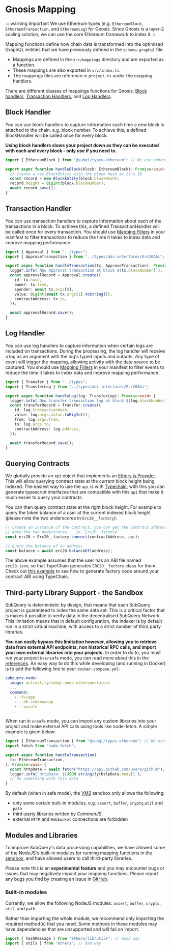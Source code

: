 # Gnosis Mapping

::: warning Important
We use Ethereum types (e.g. `EthereumBlock`, `EthereumTransaction`, and `EthereumLog`) for Gnosis. Since Gnosis is a layer-2 scaling solution, we can use the core Ethereum framework to index it.
:::

Mapping functions define how chain data is transformed into the optimised GraphQL entities that we have previously defined in the `schema.graphql` file.

- Mappings are defined in the `src/mappings` directory and are exported as a function.
- These mappings are also exported in `src/index.ts`.
- The mappings files are reference in `project.ts` under the mapping handlers.

There are different classes of mappings functions for Gnosis; [Block handlers](#block-handler), [Transaction Handlers](#transaction-handler), and [Log Handlers](#log-handler).

## Block Handler

You can use block handlers to capture information each time a new block is attached to the chain, e.g. block number. To achieve this, a defined BlockHandler will be called once for every block.

**Using block handlers slows your project down as they can be executed with each and every block - only use if you need to.**

```ts
import { EthereumBlock } from "@subql/types-ethereum"; // We use ethereum types since Gnosis is a layer-2 that is compatible

export async function handleBlock(block: EtheruemBlock): Promise<void> {
  // Create a new BlockEntity with the block hash as it's ID
  const record = new BlockEntity(block.blockHash);
  record.height = BigInt(block.blockNumber);
  await record.save();
}
```

## Transaction Handler

You can use transaction handlers to capture information about each of the transactions in a block. To achieve this, a defined TransactionHandler will be called once for every transaction. You should use [Mapping Filters](../manifest/gnosis.md#mapping-handlers-and-filters) in your manifest to filter transactions to reduce the time it takes to index data and improve mapping performance.

```ts
import { Approval } from "../types";
import { ApproveTransaction } from "../types/abi-interfaces/Erc20Abi";

export async function handleTransaction(tx: ApproveTransaction): Promise<void> {
  logger.info(`New Approval transaction at block ${tx.blockNumber}`);
  const approvalRecord = Approval.create({
    id: tx.hash,
    owner: tx.from,
    spender: await tx.args[0],
    value: BigInt(await tx.args[1].toString()),
    contractAddress: tx.to,
  });

  await approvalRecord.save();
}
```

## Log Handler

You can use log handlers to capture information when certain logs are included on transactions. During the processing, the log handler will receive a log as an argument with the log's typed inputs and outputs. Any type of event will trigger the mapping, allowing activity with the data source to be captured. You should use [Mapping Filters](../manifest/gnosis.md#mapping-handlers-and-filters) in your manifest to filter events to reduce the time it takes to index data and improve mapping performance.

```ts
import { Transfer } from "../types";
import { TransferLog } from "../types/abi-interfaces/Erc20Abi";

export async function handleLog(log: TransferLog): Promise<void> {
  logger.info(`New transfer transaction log at block ${log.blockNumber}`);
  const transferRecord = Transfer.create({
    id: log.transactionHash,
    value: log.args.value.toBigInt(),
    from: log.args.from,
    to: log.args.to,
    contractAddress: log.address,
  });

  await transferRecord.save();
}
```

## Querying Contracts

We globally provide an `api` object that implements an [Ethers.js Provider](https://docs.ethers.io/v5/api/providers/provider/). This will allow querying contract state at the current block height being indexed. The easiest way to use the `api` is with [Typechain](https://github.com/dethcrypto/TypeChain), with this you can generate typescript interfaces that are compatible with this `api` that make it much easier to query your contracts.

You can then query contract state at the right block height. For example to query the token balance of a user at the current indexed block height (please note the two underscores in `Erc20__factory`):

```ts
// Create an instance of the contract, you can get the contract address from the Transaction or Log
// Note the two underscores __ in `Erc20__factory`
const erc20 = Erc20__factory.connect(contractAddress, api);

// Query the balance of an address
const balance = await erc20.balanceOf(address);
```

The above example assumes that the user has an ABI file named `erc20.json`, so that TypeChain generates `ERC20__factory` class for them. Check out [this example](https://github.com/dethcrypto/TypeChain/tree/master/examples/ethers-v5) to see how to generate factory code around your contract ABI using TypeChain.

## Third-party Library Support - the Sandbox

SubQuery is deterministic by design, that means that each SubQuery project is guaranteed to index the same data set. This is a critical factor that is makes it possible to verify data in the decentralised SubQuery Network. This limitation means that in default configuration, the indexer is by default run in a strict virtual machine, with access to a strict number of third party libraries.

**You can easily bypass this limitation however, allowing you to retrieve data from external API endpoints, non historical RPC calls, and import your own external libraries into your projects.** In order to do to, you must run your project in `unsafe` mode, you can read more about this in the [references](../../run_publish/references.md#unsafe-node-service). An easy way to do this while developing (and running in Docker) is to add the following line to your `docker-compose.yml`:

```yml
subquery-node:
  image: onfinality/subql-node-ethereum:latest
  ...
  command:
    - -f=/app
    - --db-schema=app
    - --unsafe
  ...
```

When run in `unsafe` mode, you can import any custom libraries into your project and make external API calls using tools like node-fetch. A simple example is given below:

```ts
import { EthereumTransaction } from "@subql/types-ethereum"; // We use ethereum types since Gnosis is a layer-2 that is compatible
import fetch from "node-fetch";

export async function handleTransaction(
  tx: EthereumTransaction,
): Promise<void> {
  const httpData = await fetch("https://api.github.com/users/github");
  logger.info(`httpData: ${JSON.stringify(httpData.body)}`);
  // Do something with this data
}
```

By default (when in safe mode), the [VM2](https://www.npmjs.com/package/vm2) sandbox only allows the following:

- only some certain built-in modules, e.g. `assert`, `buffer`, `crypto`,`util` and `path`
- third-party libraries written by _CommonJS_.
- external `HTTP` and `WebSocket` connections are forbidden

## Modules and Libraries

To improve SubQuery's data processing capabilities, we have allowed some of the NodeJS's built-in modules for running mapping functions in the [sandbox](#third-party-library-support---the-sandbox), and have allowed users to call third-party libraries.

Please note this is an **experimental feature** and you may encounter bugs or issues that may negatively impact your mapping functions. Please report any bugs you find by creating an issue in [GitHub](https://github.com/subquery/subql).

### Built-in modules

Currently, we allow the following NodeJS modules: `assert`, `buffer`, `crypto`, `util`, and `path`.

Rather than importing the whole module, we recommend only importing the required method(s) that you need. Some methods in these modules may have dependencies that are unsupported and will fail on import.

```ts
import { hashMessage } from "ethers/lib/utils"; // Good way
import { utils } from "ethers"; // Bad way
```
